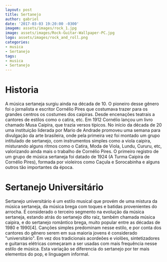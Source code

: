 ```yaml
---
layout: post
title: Sertanejo
author: gabriel
date: '2017-03-03 19:20:00 -0300'
imagem: assets/images/rock_1.jpg
image: assets/images/Rock-Guitar-Wallpaper-PC.jpg
logo: assets/images/rock_and_roll.png
categories:
- musica
- Sertanejo
tags:
- musica
- Sertanejo
---
```

# Historia  
A música sertaneja surgiu ainda na década de 10.
 O pioneiro desse gênero foi o jornalista e escritor Cornélio Pires que costumava trazer para os grandes centros os costumes dos caipiras.
 Desde encenações teatrais a cantores de estilos como o catira, etc. Em 1912 Cornélio lançou um livro chamado Musa Caipira, que trazia versos típicos.
 No início da década de 20 uma instituição liderada por Mario de Andrade promoveu uma semana para divulgação da arte brasileira, onde pela primeira vez
 foi montado um grupo intitulado de sertanejo, com instrumentos simples como a viola caipira, misturando alguns ritmos como o Catira, Moda de Viola, Lundu,
 Cururu, etc, valorizando ainda mais o trabalho de Cornélio Pires. O primeiro registro de um grupo de música sertaneja foi datado de 1924 (A Turma Caipira de
 Cornélio Pires), formada por violeiros como Caçula e Sorocabinha e alguns outros tão importantes da época.
<!--more-->
# Sertanejo Universitário  
Sertanejo universitário é um estilo musical que provém de uma mistura da música sertaneja, da música brega com toques e batidas provenientes do arrocha.
 É considerado o terceiro segmento na evolução da música sertaneja, estando atrás do sertanejo dito raiz, também chamada música caipira, e do sertanejo
 romântico brega, muito popular entre as décadas de 1980 e 1990[4]. Canções simples predominam nesse estilo, e por conta dos cantores do gênero serem em
 sua maioria jovens é considerado "universitário". Em vez dos tradicionais acordeões e violões, sintetizadores e guitarras elétricas começaram a ser
 usadas com mais frequência nesse estilo de música. Esta variação se diferencia do sertanejo por ter mais elementos do pop, e linguagem informal.